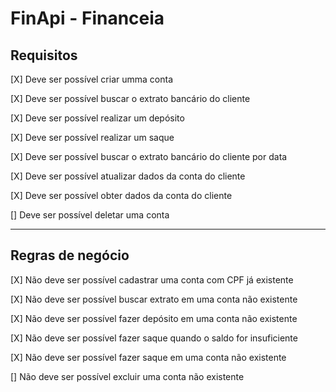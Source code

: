 # FinApi - Financeia

## Requisitos
[X] Deve ser possível criar umma conta

[X] Deve ser possível buscar o extrato bancário do cliente
  
[X] Deve ser possível realizar um depósito
  
[X] Deve ser possível realizar um saque
  
[X] Deve ser possível buscar o extrato bancário do cliente por data
  
[X] Deve ser possível atualizar dados da conta do cliente
  
[X] Deve ser possível obter dados da conta do cliente
  
[] Deve ser possível deletar uma conta

<hr>

## Regras de negócio
[X] Não deve ser possível cadastrar uma conta com CPF já existente

[X] Não deve ser possível buscar extrato em uma conta não existente

[X] Não deve ser possível fazer depósito em uma conta não existente

[X] Não deve ser possível fazer saque quando o saldo for insuficiente

[X] Não deve ser possível fazer saque em uma conta não existente

[] Não deve ser possível excluir uma conta não existente
